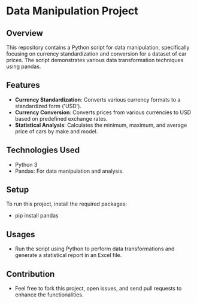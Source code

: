 # Data Manipulation Project

## Overview
This repository contains a Python script for data manipulation, specifically focusing on currency standardization and conversion for a dataset of car prices. The script demonstrates various data transformation techniques using pandas.

## Features
- **Currency Standardization**: Converts various currency formats to a standardized form ('USD').
- **Currency Conversion**: Converts prices from various currencies to USD based on predefined exchange rates.
- **Statistical Analysis**: Calculates the minimum, maximum, and average price of cars by make and model.

## Technologies Used
- Python 3
- Pandas: For data manipulation and analysis.

## Setup
To run this project, install the required packages:

- pip install pandas

## Usages
- Run the script using Python to perform data transformations and generate a statistical report in an Excel file.

## Contribution
- Feel free to fork this project, open issues, and send pull requests to enhance the functionalities.
